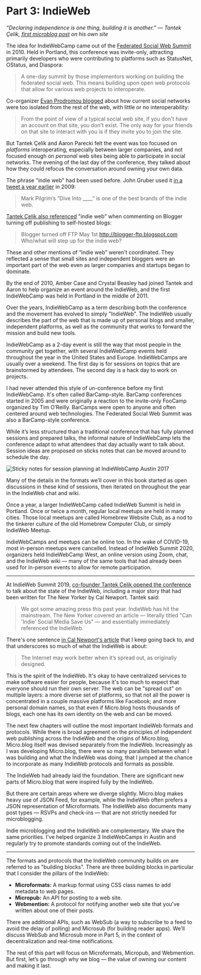 # Part 3: IndieWeb

_“Declaring independence is one thing, building it is another.” — Tantek Çelik, [first microblog post][1] on his own site_

The idea for IndieWebCamp came out of the [Federated Social Web Summit][2] in 2010. Held in Portland, this conference was invite-only, attracting primarily developers who were contributing to platforms such as StatusNet, OStatus, and Diaspora:

> A one-day summit by those implementors working on building the federated social web. This means building upon open web protocols that allow for various web projects to interoperate.

Co-organizer [Evan Prodromou blogged][3] about how current social networks were too isolated from the rest of the web, with little or no interoperability:

> From the point of view of a typical social web site, if you don't have an account on that site, you don't exist. The only way for your friends on that site to interact with you is if they invite you to join the site.

But Tantek Çelik and Aaron Parecki felt the event was too focused on _platforms_ interoperating, especially between larger companies, and not focused enough on _personal_ web sites being able to participate in social networks. The evening of the last day of the conference, they talked about how they could refocus the conversation around owning your own data.

The phrase "indie web" had been used before. John Gruber used it [in a tweet a year earlier][4] in 2009:

> Mark Pilgrim’s “Dive Into \_\_\_\_” is one of the best brands of the indie web.

[Tantek Çelik also referenced][5] "indie web" when commenting on Blogger turning off publishing to self-hosted blogs:

> Blogger turned off FTP May 1st http://blogger-ftp.blogspot.com Who/what will step up for the indie web?

These and other mentions of “indie web” weren't coordinated. They reflected a sense that small sites and independent bloggers were an important part of the web even as larger companies and startups began to dominate.

By the end of 2010, Amber Case and Crystal Beasley had joined Tantek and Aaron to help organize an event around the IndieWeb, and the first IndieWebCamp was held in Portland in the middle of 2011.

Over the years, IndieWebCamp as a term describing both the conference and the movement has evolved to simply "IndieWeb". The IndieWeb usually describes the part of the web that is made up of personal blogs and smaller, independent platforms, as well as the community that works to forward the mission and build new tools.

IndieWebCamp as a 2-day event is still the way that most people in the community get together, with several IndieWebCamp events held throughout the year in the United States and Europe. IndieWebCamps are usually over a weekend. The first day is for sessions on topics that are brainstormed by attendees. The second day is a hack day to work on projects.

I had never attended this style of un-conference before my first IndieWebCamp. It's often called BarCamp-style. BarCamp conferences started in 2005 and were originally a reaction to the invite-only FooCamp organized by Tim O’Reilly. BarCamps were open to anyone and often centered around web technologies. The Federated Social Web Summit was also a BarCamp-style conference.

While it’s less structured than a traditional conference that has fully planned sessions and prepared talks, the informal nature of IndieWebCamp lets the conference adapt to what attendees that day actually want to talk about. Session ideas are proposed on sticks notes that can be moved around to schedule the day.

![][image-1]

Many of the details in the formats we’ll cover in this book started as open discussions in these kind of sessions, then iterated on throughout the year in the IndieWeb chat and wiki.

Once a year, a larger IndieWebCamp called IndieWeb Summit is held in Portland. Once or twice a month, regular local meetups are held in many cities. Those local meetups are called Homebrew Website Club, as a nod to the tinkerer culture of the old Homebrew Computer Club, or simply IndieWeb Meetup.

IndieWebCamps and meetups can be online too. In the wake of COVID-19, most in-person meetups were cancelled. Instead of IndieWeb Summit 2020, organizers held IndieWebCamp West, an online version using Zoom, chat, and the IndieWeb wiki — many of the same tools that had already been used for in-person events to allow for remote participation.

---- 

At IndieWeb Summit 2019, [co-founder Tantek Çelik opened the conference][6] to talk about the state of the IndieWeb, including a major story that had been written for The New Yorker by Cal Newport. Tantek said:

> We got some amazing press this past year. IndieWeb has hit the mainstream. The New Yorker covered an article — literally titled "Can 'Indie' Social Media Save Us" — and essentially immediately referenced the IndieWeb.

There's one sentence [in Cal Newport's article][7] that I keep going back to, and that underscores so much of what the IndieWeb is about:

> The Internet may work better when it’s spread out, as originally designed.

This is the spirit of the IndieWeb. It's okay to have centralized services to make software easier for people, because it's too much to expect that everyone should run their own server. The web can be "spread out" on multiple layers: a more diverse set of platforms, so that not all the power is concentrated in a couple massive platforms like Facebook; and more personal domain names, so that even if Micro.blog hosts thousands of blogs, each one has its own identity on the web and can be moved.

The next few chapters will outline the most important IndieWeb formats and protocols. While there is broad agreement on the principles of independent web publishing across the IndieWeb and the origins of Micro.blog, Micro.blog itself was devised separately from the IndieWeb. Increasingly as I was developing Micro.blog, there were so many parallels between what I was building and what the IndieWeb was doing, that I jumped at the chance to incorporate as many IndieWeb protocols and formats as possible.

The IndieWeb had already laid the foundation. There are significant new parts of Micro.blog that were inspired fully by the IndieWeb.

But there are certain areas where we diverge slightly. Micro.blog makes heavy use of JSON Feed, for example, while the IndieWeb often prefers a JSON representation of Microformats. The IndieWeb also documents many post types — RSVPs and check-ins — that are not strictly needed for microblogging.

Indie microblogging and the IndieWeb are complementary. We share the same priorities. I've helped organize 3 IndieWebCamps in Austin and regularly try to promote standards coming out of the IndieWeb.

---- 

The formats and protocols that the IndieWeb community builds on are referred to as "building blocks". There are three building blocks in particular that I consider the pillars of the IndieWeb:

* **Microformats:** A markup format using CSS class names to add metadata to web pages.
* **Micropub:** An API for posting to a web site.
* **Webmention:** A protocol for notifying another web site that you've written about one of their posts.

There are additional APIs, such as WebSub (a way to subscribe to a feed to avoid the delay of polling) and Microsub (for building reader apps). We'll discuss WebSub and Microsub more in Part 5, in the context of decentralization and real-time notifications.

The rest of this part will focus on Microformats, Micropub, and Webmention. But first, let’s go through why we blog — the value of owning our content and making it last.

[1]:	https://tantek.com/2010/002/t1/html-model
[2]:	https://www.w3.org/2005/Incubator/federatedsocialweb/wiki/Federated_Social_Web_Summit_2010
[3]:	https://web.archive.org/web/20100715062843/http://status.net/2010/07/13/what-is-the-federated-social-web
[4]:	https://twitter.com/gruber/status/3429789407
[5]:	http://tantek.com/2010/123/t2/blogger-turned-off-ftp-what-indie-web-diso
[6]:	https://archive.org/details/indieweb-summit-2019-state-of-the-indieweb
[7]:	https://www.newyorker.com/tech/annals-of-technology/can-indie-social-media-save-us

[image-1]:	https://book.micro.blog/uploads/2020/cef6b1bb0e.jpg "Sticky notes for session planning at IndieWebCamp Austin 2017"